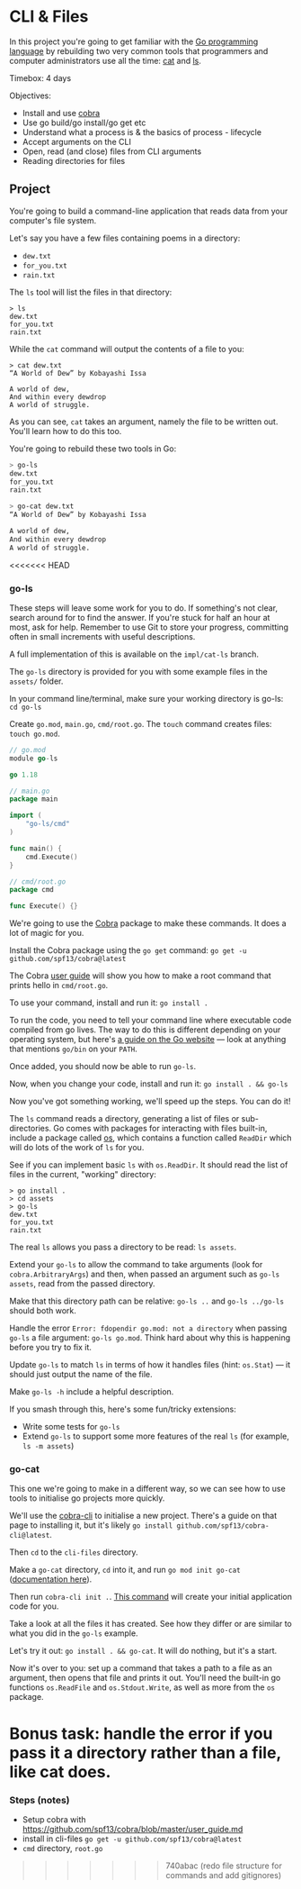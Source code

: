 # CLI & Files

In this project you're going to get familiar with the [Go programming language][go] by rebuilding two very common tools that programmers and computer administrators use all the time: [cat][cat] and [ls][ls].

Timebox: 4 days

Objectives:

- Install and use [cobra][cobra]
- Use go build/go install/go get etc
- Understand what a process is & the basics of process - lifecycle
- Accept arguments on the CLI
- Open, read (and close) files from CLI arguments
- Reading directories for files

## Project

You're going to build a command-line application that reads data from your computer's file system.

Let's say you have a few files containing poems in a directory:

- `dew.txt`
- `for_you.txt`
- `rain.txt`

The `ls` tool will list the files in that directory:

```
> ls
dew.txt
for_you.txt
rain.txt
```

While the `cat` command will output the contents of a file to you:

```
> cat dew.txt
“A World of Dew” by Kobayashi Issa

A world of dew,
And within every dewdrop
A world of struggle.
```

As you can see, `cat` takes an argument, namely the file to be written out. You'll learn how to do this too.

You're going to rebuild these two tools in Go:

```bash
> go-ls
dew.txt
for_you.txt
rain.txt

> go-cat dew.txt
“A World of Dew” by Kobayashi Issa

A world of dew,
And within every dewdrop
A world of struggle.
```

<<<<<<< HEAD
### go-ls

These steps will leave some work for you to do. If something's not clear, search around for to find the answer. If you're stuck for half an hour at most, ask for help. Remember to use Git to store your progress, committing often in small increments with useful descriptions.

A full implementation of this is available on the `impl/cat-ls` branch.

The `go-ls` directory is provided for you with some example files in the `assets/` folder.

In your command line/terminal, make sure your working directory is go-ls: `cd go-ls`

Create `go.mod`, `main.go`, `cmd/root.go`. The `touch` command creates files: `touch go.mod`.

```go
// go.mod
module go-ls

go 1.18
```

```go
// main.go
package main

import (
	"go-ls/cmd"
)

func main() {
	cmd.Execute()
}
```

```go
// cmd/root.go
package cmd

func Execute() {}
```

We're going to use the [Cobra][cobra] package to make these commands. It does a lot of magic for you.

Install the Cobra package using the `go get` command: `go get -u github.com/spf13/cobra@latest`

The Cobra [user guide](https://github.com/spf13/cobra/blob/master/user_guide.md) will show you how to make a root command that prints hello in `cmd/root.go`.

To use your command, install and run it: `go install .`

To run the code, you need to tell your command line where executable code compiled from go lives. The way to do this is different depending on your operating system, but here's [a guide on the Go website](https://go.dev/doc/install) — look at anything that mentions `go/bin` on your `PATH`.

Once added, you should now be able to run `go-ls`.

Now, when you change your code, install and run it: `go install . && go-ls`

Now you've got something working, we'll speed up the steps. You can do it!

The `ls` command reads a directory, generating a list of files or sub-directories. Go comes with packages for interacting with files built-in, include a package called [os][os], which contains a function called `ReadDir` which will do lots of the work of `ls` for you.

See if you can implement basic `ls` with `os.ReadDir`. It should read the list of files in the current, "working" directory:

```
> go install .
> cd assets
> go-ls
dew.txt
for_you.txt
rain.txt
```

The real `ls` allows you pass a directory to be read: `ls assets`.

Extend your `go-ls` to allow the command to take arguments (look for `cobra.ArbitraryArgs`) and then, when passed an argument such as `go-ls assets`, read from the passed directory.

Make that this directory path can be relative: `go-ls ..` and `go-ls ../go-ls` should both work.

Handle the error `Error: fdopendir go.mod: not a directory` when passing `go-ls` a file argument: `go-ls go.mod`. Think hard about why this is happening before you try to fix it.

Update `go-ls` to match `ls` in terms of how it handles files (hint: `os.Stat`) — it should just output the name of the file.

Make `go-ls -h` include a helpful description.

If you smash through this, here's some fun/tricky extensions:

- Write some tests for `go-ls`
- Extend `go-ls` to support some more features of the real `ls` (for example, `ls -m assets`)

### go-cat

This one we're going to make in a different way, so we can see how to use tools to initialise go projects more quickly.

We'll use the [cobra-cli](https://github.com/spf13/cobra-cli/blob/main/README.md) to initialise a new project. There's a guide on that page to installing it, but it's likely `go install github.com/spf13/cobra-cli@latest`.

Then `cd` to the `cli-files` directory.

Make a `go-cat` directory, `cd` into it, and run `go mod init go-cat` ([documentation here](https://pkg.go.dev/cmd/go#hdr-Initialize_new_module_in_current_directory)).

Then run `cobra-cli init .`. [This command](https://github.com/spf13/cobra-cli/blob/main/README.md) will create your initial application code for you.

Take a look at all the files it has created. See how they differ or are similar to what you did in the `go-ls` example.

Let's try it out: `go install . && go-cat`. It will do nothing, but it's a start.

Now it's over to you: set up a command that takes a path to a file as an argument, then opens that file and prints it out. You'll need the built-in go functions `os.ReadFile` and `os.Stdout.Write`, as well as more from the `os` package.

Bonus task: handle the error if you pass it a directory rather than a file, like cat does.
=======
### Steps (notes)

- Setup cobra with https://github.com/spf13/cobra/blob/master/user_guide.md
- install in cli-files `go get -u github.com/spf13/cobra@latest`
- `cmd` directory, `root.go`
>>>>>>> 740abac (redo file structure for commands and add gitignores)

[go]: https://go.dev/
[cat]: https://en.m.wikipedia.org/wiki/Cat_(Unix)
[ls]: https://en.m.wikipedia.org/wiki/Ls
[cobra]: https://github.com/spf13/cobra#overview
[os]: https://pkg.go.dev/os
